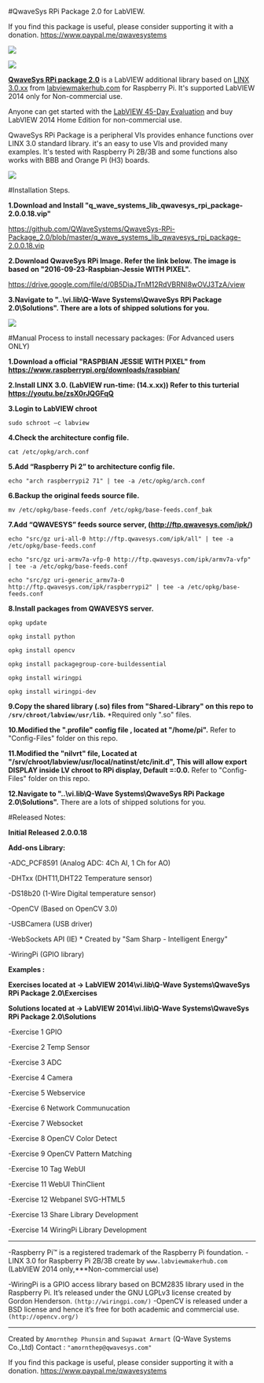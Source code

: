 #QwaveSys RPi Package 2.0 for LabVIEW.

If you find this package is useful, please consider supporting it with a donation. 
https://www.paypal.me/qwavesystems

![](http://ftp.qwavesys.com/tmp_pics/Rpi003.png)

![](http://ftp.qwavesys.com/tmp_pics/Rpi001.png)

[**QwaveSys RPi package 2.0**](https://github.com/QWaveSystems/QwaveSys-RPi-Package_2.0) is a LabVIEW additional library based on [LINX 3.0.xx](http://sine.ni.com/nips/cds/view/p/lang/en/nid/212478) from [labviewmakerhub.com](https://www.labviewmakerhub.com) for Raspberry Pi. It's supported LabVIEW 2014 only for Non-commercial use.

Anyone can get started with the [LabVIEW 45-Day Evaluation](http://ftp.ni.com/support/softlib/labview/labview_development_system/2014%20SP1/2014sp1LV-WinEng.exe) and buy LabVIEW 2014 Home Edition for non-commercial use. 

QwaveSys RPi Package is a peripheral VIs provides enhance functions over LINX 3.0 standard library. it's an easy to use VIs and provided many examples. It's tested with Raspberry Pi 2B/3B and some functions also works with BBB and Orange Pi (H3) boards.

![](http://ftp.qwavesys.com/tmp_pics/2017-01-12_21-05-26.png)

#Installation Steps.

**1.Download and Install "q_wave_systems_lib_qwavesys_rpi_package-2.0.0.18.vip"**

https://github.com/QWaveSystems/QwaveSys-RPi-Package_2.0/blob/master/q_wave_systems_lib_qwavesys_rpi_package-2.0.0.18.vip

**2.Download QwaveSys RPi Image. Refer the link below. The image is based on "2016-09-23-Raspbian-Jessie WITH PIXEL".**

https://drive.google.com/file/d/0B5DiaJTnM12RdVBRNl8wOVJ3TzA/view

**3.Navigate to "..\vi.lib\Q-Wave Systems\QwaveSys RPi Package 2.0\Solutions". There are a lots of shipped solutions for you.**

![](http://ftp.qwavesys.com/tmp_pics/14570755_1133753453326692_5611632336154060828_o.png)

#Manual Process to install necessary packages: (For Advanced users ONLY)

**1.Download a official "RASPBIAN JESSIE WITH PIXEL" from https://www.raspberrypi.org/downloads/raspbian/**

**2.Install LINX 3.0. (LabVIEW run-time: (14.x.xx)) Refer to this turterial https://youtu.be/zsX0rJQGFqQ**

**3.Login to LabVIEW chroot**

`sudo schroot –c labview`

**4.Check the architecture config file.**

`cat /etc/opkg/arch.conf`

**5.Add “Raspberry Pi 2” to architecture config file.**

`echo "arch raspberrypi2 71" | tee -a /etc/opkg/arch.conf`

**6.Backup the original feeds source file.**

`mv /etc/opkg/base-feeds.conf /etc/opkg/base-feeds.conf_bak`

**7.Add “QWAVESYS” feeds source server, (http://ftp.qwavesys.com/ipk/)**

`echo "src/gz uri-all-0 http://ftp.qwavesys.com/ipk/all" | tee -a /etc/opkg/base-feeds.conf`

`echo "src/gz uri-armv7a-vfp-0 http://ftp.qwavesys.com/ipk/armv7a-vfp" | tee -a /etc/opkg/base-feeds.conf`

`echo "src/gz uri-generic_armv7a-0 http://ftp.qwavesys.com/ipk/raspberrypi2" | tee -a /etc/opkg/base-feeds.conf`

**8.Install packages from QWAVESYS server.**

`opkg update`

`opkg install python`

`opkg install opencv`

`opkg install packagegroup-core-buildessential`

`opkg install wiringpi`

`opkg install wiringpi-dev`

**9.Copy the shared library (.so) files from "Shared-Library" on this repo to `/srv/chroot/labview/usr/lib`.** *Required only ".so" files.

**10.Modified the ".profile" config file , located at "/home/pi".**
Refer to "Config-Files" folder on this repo.

**11.Modified the "nilvrt" file, Located at "/srv/chroot/labview/usr/local/natinst/etc/init.d", This will allow export DISPLAY inside LV chroot to RPi display, Default =:0.0.**
Refer to "Config-Files" folder on this repo. 

**12.Navigate to "..\vi.lib\Q-Wave Systems\QwaveSys RPi Package 2.0\Solutions".** There are a lots of shipped solutions for you.

#Released Notes:

**Initial Released 2.0.0.18**

**Add-ons Library:**

-ADC_PCF8591 (Analog ADC: 4Ch AI, 1 Ch for AO)

-DHTxx (DHT11,DHT22 Temperature sensor)

-DS18b20 (1-Wire Digital temperature sensor)

-OpenCV (Based on OpenCV 3.0)

-USBCamera (USB driver)

-WebSockets API (IE) * Created by "Sam Sharp - Intelligent Energy"

-WiringPi (GPIO library)

**Examples :**

**Exercises located at -> LabVIEW 2014\vi.lib\Q-Wave Systems\QwaveSys RPi Package 2.0\Exercises**

**Solutions located at -> LabVIEW 2014\vi.lib\Q-Wave Systems\QwaveSys RPi Package 2.0\Solutions**

-Exercise 1 GPIO

-Exercise 2 Temp Sensor

-Exercise 3 ADC

-Exercise 4 Camera

-Exercise 5 Webservice

-Exercise 6 Network Communucation

-Exercise 7 Websocket

-Exercise 8 OpenCV Color Detect

-Exercise 9 OpenCV Pattern Matching

-Exercise 10 Tag WebUI

-Exercise 11 WebUI ThinClient

-Exercise 12 Webpanel SVG-HTML5

-Exercise 13 Share Library Development

-Exercise 14 WiringPi Library Development

------------------------------------------------------------------

-Raspberry Pi™ is a registered trademark of the Raspberry Pi foundation.
-LINX 3.0 for Raspberry Pi 2B/3B create by `www.labviewmakerhub.com` (LabVIEW 2014 only,***Non-commercial use)

-WiringPi is a GPIO access library based on BCM2835 library used in the Raspberry Pi. It’s released under the GNU LGPLv3 license created by Gordon Henderson. `(http://wiringpi.com/)`
-OpenCV is released under a BSD license and hence it’s free for both academic and commercial use. `(http://opencv.org/)`

------------------------------------------------------------------
Created by `Amornthep Phunsin` and `Supawat Armart` (Q-Wave Systems Co.,Ltd)
Contact : `"amornthep@qwavesys.com"`

If you find this package is useful, please consider supporting it with a donation. 
https://www.paypal.me/qwavesystems
